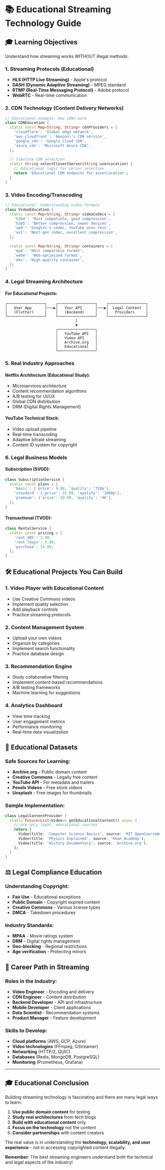 # 📚 Educational Streaming Technology Guide

## 🎓 **Learning Objectives**
Understand how streaming works WITHOUT illegal methods:

### 1. **Streaming Protocols** (Educational)
- **HLS (HTTP Live Streaming)** - Apple's protocol
- **DASH (Dynamic Adaptive Streaming)** - MPEG standard  
- **RTMP (Real-Time Messaging Protocol)** - Adobe protocol
- **WebRTC** - Real-time communication

### 2. **CDN Technology** (Content Delivery Networks)
```dart
// Educational example: How CDNs work
class CDNEducation {
  static const Map<String, String> cdnProviders = {
    'cloudflare': 'Global edge network',
    'aws_cloudfront': 'Amazon\'s CDN service',
    'google_cdn': 'Google Cloud CDN',
    'azure_cdn': 'Microsoft Azure CDN',
  };
  
  // Simulate CDN selection
  static String selectClosestServer(String userLocation) {
    // Educational logic for server selection
    return 'Educational CDN endpoint for $userLocation';
  }
}
```

### 3. **Video Encoding/Transcoding**
```dart
// Educational: Understanding video formats
class VideoEducation {
  static const Map<String, String> videoCodecs = {
    'h264': 'Most compatible, good compression',
    'h265': 'Better compression, newer devices',
    'vp9': 'Google\'s codec, YouTube uses this',
    'av1': 'Next-gen codec, excellent compression',
  };
  
  static const Map<String, String> containers = {
    'mp4': 'Most compatible format',
    'webm': 'Web-optimized format',
    'mkv': 'High-quality container',
  };
}
```

### 4. **Legal Streaming Architecture**

#### For Educational Projects:
```
┌─────────────────┐    ┌─────────────────┐    ┌─────────────────┐
│   User App      │───▶│   Your API      │───▶│  Legal Content  │
│   (Flutter)     │    │   (Backend)     │    │   Providers     │
└─────────────────┘    └─────────────────┘    └─────────────────┘
                                │
                                ▼
                       ┌─────────────────┐
                       │   YouTube API   │
                       │   Vimeo API     │
                       │   Archive.org   │
                       │   Educational   │
                       └─────────────────┘
```

### 5. **Real Industry Approaches**

#### **Netflix Architecture** (Educational Study):
- Microservices architecture
- Content recommendation algorithms
- A/B testing for UI/UX
- Global CDN distribution
- DRM (Digital Rights Management)

#### **YouTube Technical Stack**:
- Video upload pipeline
- Real-time transcoding
- Adaptive bitrate streaming
- Content ID system for copyright

### 6. **Legal Business Models**

#### **Subscription (SVOD)**:
```dart
class SubscriptionService {
  static const plans = {
    'basic': {'price': 9.99, 'quality': '720p'},
    'standard': {'price': 15.99, 'quality': '1080p'},
    'premium': {'price': 19.99, 'quality': '4K'},
  };
}
```

#### **Transactional (TVOD)**:
```dart
class RentalService {
  static const pricing = {
    'rent_48h': 3.99,
    'rent_7days': 5.99,
    'purchase': 14.99,
  };
}
```

## 🛠️ **Educational Projects You Can Build**

### 1. **Video Player with Educational Content**
- Use Creative Commons videos
- Implement quality selection
- Add playback controls
- Practice streaming protocols

### 2. **Content Management System**
- Upload your own videos
- Organize by categories
- Implement search functionality
- Practice database design

### 3. **Recommendation Engine**
- Study collaborative filtering
- Implement content-based recommendations
- A/B testing frameworks
- Machine learning for suggestions

### 4. **Analytics Dashboard**
- View time tracking
- User engagement metrics
- Performance monitoring
- Real-time data visualization

## 🎯 **Educational Datasets**

### Safe Sources for Learning:
- **Archive.org** - Public domain content
- **Creative Commons** - Legally free content  
- **YouTube API** - For metadata and trailers
- **Pexels Videos** - Free stock videos
- **Unsplash** - Free images for thumbnails

### Sample Implementation:
```dart
class LegalContentProvider {
  static Future<List<Video>> getEducationalContent() async {
    // Use only legal, educational sources
    return [
      Video(title: 'Computer Science Basics', source: 'MIT OpenCourseWare'),
      Video(title: 'Physics Explained', source: 'Khan Academy'),
      Video(title: 'History Documentary', source: 'Archive.org'),
    ];
  }
}
```

## ⚖️ **Legal Compliance Education**

### Understanding Copyright:
- **Fair Use** - Educational exceptions
- **Public Domain** - Copyright expired content
- **Creative Commons** - Various license types
- **DMCA** - Takedown procedures

### Industry Standards:
- **MPAA** - Movie ratings system
- **DRM** - Digital rights management
- **Geo-blocking** - Regional restrictions
- **Age verification** - Protecting minors

## 🚀 **Career Path in Streaming**

### Roles in the Industry:
- **Video Engineer** - Encoding and delivery
- **CDN Engineer** - Content distribution
- **Backend Developer** - API and infrastructure  
- **Mobile Developer** - Client applications
- **Data Scientist** - Recommendation systems
- **Product Manager** - Feature development

### Skills to Develop:
- **Cloud platforms** (AWS, GCP, Azure)
- **Video technologies** (FFmpeg, GStreamer)
- **Networking** (HTTP/2, QUIC)
- **Databases** (Redis, MongoDB, PostgreSQL)
- **Monitoring** (Prometheus, Grafana)

---

## 🎓 **Educational Conclusion**

Building streaming technology is fascinating and there are many legal ways to learn:

1. **Use public domain content** for testing
2. **Study real architectures** from tech blogs
3. **Build with educational content** only
4. **Focus on the technology** not the content
5. **Consider partnerships** with content creators

The real value is in understanding the **technology, scalability, and user experience** - not in accessing copyrighted content illegally.

**Remember**: The best streaming engineers understand both the technical and legal aspects of the industry!
